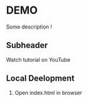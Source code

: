 # DEMO

Some description !

## Subheader

Watch tutorial on YouTube

## Local Deelopment

1. Open index.html in browser
